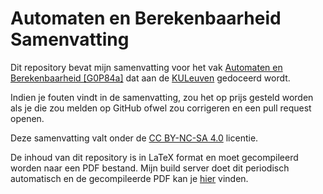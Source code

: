 # Automaten en Berekenbaarheid Samenvatting
Dit repository bevat mijn samenvatting voor het vak [Automaten en Berekenbaarheid [G0P84a]](https://onderwijsaanbod.kuleuven.be/syllabi/e/G0P84AE.htm) dat aan de [KULeuven](http://www.kuleuven.be) gedoceerd wordt.

Indien je fouten vindt in de samenvatting, zou het op prijs gesteld worden als je die zou melden op GitHub ofwel zou corrigeren en een pull request openen.

Deze samenvatting valt onder de [CC BY-NC-SA 4.0](https://creativecommons.org/licenses/by/4.0/deed.nl) licentie.

De inhoud van dit repository is in LaTeX format en moet gecompileerd worden naar een PDF bestand. Mijn build server doet dit periodisch automatisch en de gecompileerde PDF kan je [hier](http://latex.fhannes.net/ab-samenvatting.pdf) vinden.